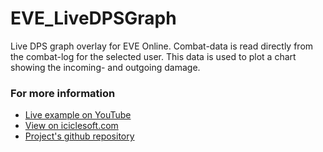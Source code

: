 # EVE_LiveDPSGraph
Live DPS graph overlay for EVE Online. Combat-data is read directly from the combat-log for the selected user. This data is used to plot a chart showing the incoming- and outgoing damage.

### For more information

* [Live example on YouTube](https://youtu.be/DdaWC5jah84)
* [View on iciclesoft.com](http://www.iciclesoft.com/eveonline/dps/)
* [Project's github repository](https://github.com/iciclesoft/EVE_LiveDPSGraph)